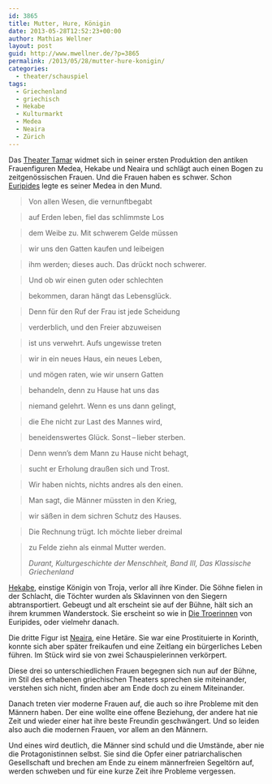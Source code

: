 ```yaml
---
id: 3865
title: Mutter, Hure, Königin
date: 2013-05-28T12:52:23+00:00
author: Mathias Wellner
layout: post
guid: http://www.mwellner.de/?p=3865
permalink: /2013/05/28/mutter-hure-konigin/
categories:
  - theater/schauspiel
tags:
  - Griechenland
  - griechisch
  - Hekabe
  - Kulturmarkt
  - Medea
  - Neaira
  - Zürich
---
```

Das [Theater Tamar](http://www.theatertamar.ch/) widmet sich in seiner ersten Produktion den antiken Frauenfiguren Medea, Hekabe und Neaira und schlägt auch einen Bogen zu zeitgenössischen Frauen. Und die Frauen haben es schwer. Schon [Euripides](http://de.wikipedia.org/wiki/Euripides) legte es seiner Medea in den Mund.

> Von allen Wesen, die vernunftbegabt
  
> auf Erden leben, fiel das schlimmste Los
  
> dem Weibe zu. Mit schwerem Gelde müssen
  
> wir uns den Gatten kaufen und leibeigen
  
> ihm werden; dieses auch. Das drückt noch schwerer.
  
> Und ob wir einen guten oder schlechten
  
> bekommen, daran hängt das Lebensglück.
  
> Denn für den Ruf der Frau ist jede Scheidung
  
> verderblich, und den Freier abzuweisen
  
> ist uns verwehrt. Aufs ungewisse treten
  
> wir in ein neues Haus, ein neues Leben,
  
> und mögen raten, wie wir unsern Gatten
  
> behandeln, denn zu Hause hat uns das
  
> niemand gelehrt. Wenn es uns dann gelingt,
  
> die Ehe nicht zur Last des Mannes wird,
  
> beneidenswertes Glück. Sonst&thinsp;&ndash;&thinsp;lieber sterben.
  
> Denn wenn&#8217;s dem Mann zu Hause nicht behagt,
  
> sucht er Erholung draußen sich und Trost.
  
> Wir haben nichts, nichts andres als den einen.
  
> Man sagt, die Männer müssten in den Krieg,
  
> wir säßen in dem sichren Schutz des Hauses.
  
> Die Rechnung trügt. Ich möchte lieber dreimal
  
> zu Felde ziehn als einmal Mutter werden.
> 
> _Durant, Kulturgeschichte der Menschheit, Band III, Das Klassische Griechenland_ 

[Hekabe](http://de.wikipedia.org/wiki/Hekabe), einstige Königin von Troja, verlor all ihre Kinder. Die Söhne fielen in der Schlacht, die Töchter wurden als Sklavinnen von den Siegern abtransportiert. Gebeugt und alt erscheint sie auf der Bühne, hält sich an ihrem krummen Wanderstock. Sie erscheint so wie in [Die Troerinnen](http://de.wikipedia.org/wiki/Die_Troerinnen) von Euripides, oder vielmehr danach. 

Die dritte Figur ist [Neaira](http://de.wikipedia.org/wiki/Neaira_%28Het%C3%A4re%29), eine Hetäre. Sie war eine Prostituierte in Korinth, konnte sich aber später freikaufen und eine Zeitlang ein bürgerliches Leben führen. Im Stück wird sie von zwei Schauspielerinnen verkörpert.

Diese drei so unterschiedlichen Frauen begegnen sich nun auf der Bühne, im Stil des erhabenen griechischen Theaters sprechen sie miteinander, verstehen sich nicht, finden aber am Ende doch zu einem Miteinander. 

Danach treten vier moderne Frauen auf, die auch so ihre Probleme mit den Männern haben. Der eine wollte eine offene Beziehung, der andere hat nie Zeit und wieder einer hat ihre beste Freundin geschwängert. Und so leiden also auch die modernen Frauen, vor allem an den Männern. 

Und eines wird deutlich, die Männer sind schuld und die Umstände, aber nie die Protagonistinnen selbst. Sie sind die Opfer einer patriarchalischen Gesellschaft und brechen am Ende zu einem männerfreien Segeltörn auf, werden schweben und für eine kurze Zeit ihre Probleme vergessen.